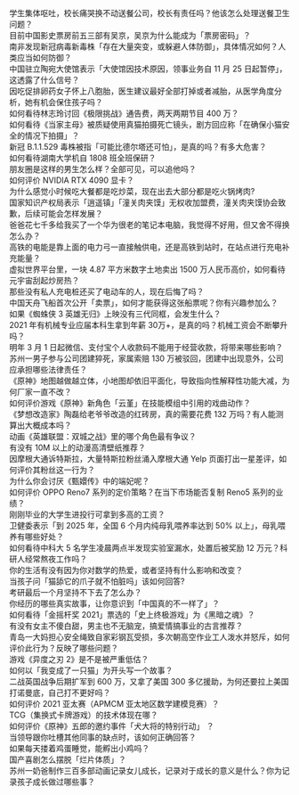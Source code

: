 学生集体呕吐，校长痛哭换不动送餐公司，校长有责任吗？他该怎么处理送餐卫生问题？  
目前中国影史票房前五三部有吴京，吴京为什么能成为「票房密码」？  
南非发现新冠病毒新毒株「存在大量突变，或躲避人体防御」，具体情况如何？人类应当如何防御？  
中国驻立陶宛大使馆表示「大使馆因技术原因，领事业务自 11 月 25 日起暂停」，这透露了什么信号？  
因吃促排卵药女子怀上八胞胎，医生建议最好全部打掉或者减胎，从医学角度分析，她有机会保住孩子吗？  
如何看待林志玲讨回《极限挑战》通告费，两天两期节目 400 万？  
如何看待《当家主母》被质疑使用真猫拍摄死亡镜头，剧方回应称「在确保小猫安全的情况下拍摄」？  
新冠 B.1.1.529 毒株被指「可能比德尔塔还可怕」，是真的吗？有多大危害？  
如何看待湖南大学机自 1808 班全班保研？  
朋友圈是这样的男生怎么样？全部可见，可以追他吗？  
如何评价 NVIDIA RTX 4090 显卡？  
为什么感觉小时候吃大餐都是吃炒菜，现在出去大部分都是吃火锅烤肉?  
国家知识产权局表示「逍遥镇」「潼关肉夹馍」无权收加盟费，潼关肉夹馍协会致歉，后续可能会怎样发展？  
爸爸花七千多给我买了一个华为很老的笔记本电脑，我觉得不好用，但又舍不得换怎么办？  
高铁的电能是靠上面的电力弓一直接触供电，还是高铁到站时，在站点进行充电补充能量？  
虚拟世界平台里，一块 4.87 平方米数字土地卖出 1500 万人民币高价，如何看待元宇宙刮起炒房热？  
那些没有私人充电桩还买了电动车的人，现在后悔了吗？  
中国天舟飞船首次公开「卖票」，如何才能获得这张船票呢？你有兴趣参加么？  
如果《蜘蛛侠 3 英雄无归》上映没有三代同框，会发生什么？  
2021 年有机械专业应届本科生拿到年薪 30万+，是真的吗？机械工资会不断攀升吗？  
明年 3 月 1 日起微信、支付宝个人收款码不能用于经营收款，将带来哪些影响？  
苏州一男子参与公司团建猝死，家属索赔 130 万被驳回，团建中出现意外，公司应承担哪些法律责任？  
《原神》地图越做越立体，小地图却依旧平面化，导致指向性解释性功能大减，为何厂家一直不改？  
如何评价游戏《原神》新角色「云堇」在技能模组中引用的戏曲动作？  
《梦想改造家》陶磊给老爷爷改造的红砖房，真的需要花费 132 万吗？有人能测算出大概成本吗？  
动画《英雄联盟：双城之战》里的哪个角色最有争议？  
有没有 10M 以上的动漫高清壁纸推荐？  
因摩根大通诉特斯拉，大量特斯拉粉丝涌入摩根大通 Yelp 页面打出一星差评，如何评价其粉丝这一行为？  
为什么你会讨厌《甄嬛传》中的端妃呢？  
如何评价 OPPO Reno7 系列的定价策略？在当下市场能否复制 Reno5 系列的业绩？  
刚刚毕业的大学生进投行可拿到多高的工资？  
卫健委表示「到 2025 年，全国 6 个月内纯母乳喂养率达到 50% 以上」，母乳喂养有哪些好处？  
如何看待中科大 5 名学生凌晨两点半发现实验室漏水，处置后被奖励 12 万元？科研人经常熬夜工作吗？  
你的生活有没有因为你对数学的热爱，或者坚持有什么影响和改变？  
当孩子问「猫舔它的爪子就不怕脏吗」该如何回答?  
考研最后一个月坚持不下去了怎么办？  
你经历的哪些真实故事，让你意识到「中国真的不一样了」？  
如何看待「金摇杆奖 2021」票选的「史上终极游戏」为《黑暗之魂》？  
有没有女主不傻白甜，男主也不无脑宠，搞爱情搞事业的古言推荐？  
青岛一大妈担心安全绳致自家彩钢瓦受损，多次朝高空作业工人泼水并怒斥，如何评价此行为？反映了哪些问题？  
游戏《异度之刃 2》是不是被严重低估？  
如何以「我变成了一只猫」为开头写一个故事？  
二战英国战争后期扩军到 600 万，又拿了美国 300 多亿援助，为何还要拉上美国打诺曼底，自己打不更好吗？  
如何评价 2021 亚太赛（APMCM 亚太地区数学建模竞赛）？  
TCG（集换式卡牌游戏）的技术体现在哪？  
如何评价《原神》五郎的邀约事件「犬大将的特别行动」 ？  
当领导跟你吐槽其他同事的缺点时，该如何正确回答？  
如果每天搂着鸡蛋睡觉，能孵出小鸡吗？  
国产喜剧怎么摆脱「烂片体质」？  
苏州一奶爸制作三百多部动画记录女儿成长，记录对于成长的意义是什么？你为记录孩子成长做过哪些事？  
